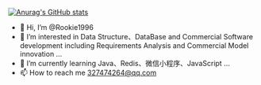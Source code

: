 [![Anurag's GitHub stats](https://github-readme-stats.vercel.app/api?username=Rookie1996)](https://github.com/anuraghazra/github-readme-stats)
- 👋 Hi, I’m @Rookie1996
- 👀 I’m interested in Data Structure、DataBase and Commercial Software development including Requirements Analysis and Commercial Model innovation ...
- 🌱 I’m currently learning Java、Redis、微信小程序、JavaScript ...
- 📫 How to reach me 327474264@qq.com

<!---
Rookie1996/Rookie1996 is a ✨ special ✨ repository because its `README.md` (this file) appears on your GitHub profile.
You can click the Preview link to take a look at your changes.
--->
